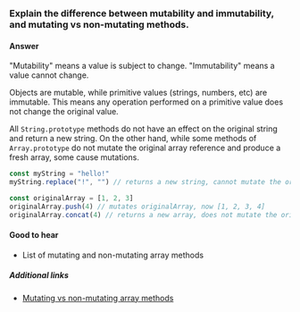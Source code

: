 ### Explain the difference between mutability and immutability, and mutating vs non-mutating methods.

#### Answer

"Mutability" means a value is subject to change. "Immutability" means a value cannot change.

Objects are mutable, while primitive values (strings, numbers, etc) are immutable. This means any operation performed on a primitive value does not change the original value.

All `String.prototype` methods do not have an effect on the original string and return a new string. On the other hand, while some methods of `Array.prototype` do not mutate the original array reference and produce a fresh array, some cause mutations.

```js
const myString = "hello!"
myString.replace("!", "") // returns a new string, cannot mutate the original value

const originalArray = [1, 2, 3]
originalArray.push(4) // mutates originalArray, now [1, 2, 3, 4]
originalArray.concat(4) // returns a new array, does not mutate the original
```

#### Good to hear

* List of mutating and non-mutating array methods

##### Additional links

* [Mutating vs non-mutating array methods](https://lorenstewart.me/2017/01/22/javascript-array-methods-mutating-vs-non-mutating/)

<!-- tags: (javascript) -->

<!-- expertise: (2) -->
